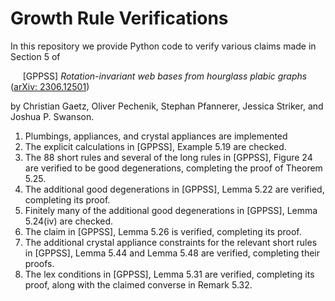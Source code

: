 # Growth Rule Verifications

In this repository we provide Python code to verify various claims made in Section 5 of

&nbsp;&nbsp;&nbsp;&nbsp; [GPPSS] *Rotation-invariant web bases from hourglass plabic graphs* ([arXiv: 2306.12501](https://arxiv.org/abs/2306.12501))

by Christian Gaetz, Oliver Pechenik, Stephan Pfannerer, Jessica Striker, and Joshua P. Swanson.

1. Plumbings, appliances, and crystal appliances are implemented
2. The explicit calculations in [GPPSS], Example 5.19 are checked.
3. The 88 short rules and several of the long rules in [GPPSS], Figure 24 are verified to be good degenerations, completing the proof of Theorem 5.25.
4. The additional good degenerations in [GPPSS], Lemma 5.22 are verified, completing its proof.
5. Finitely many of the additional good degenerations in [GPPSS], Lemma 5.24(iv) are checked.
6. The claim in [GPPSS], Lemma 5.26 is verified, completing its proof.
7. The additional crystal appliance constraints for the relevant short rules in [GPPSS], Lemma 5.44 and Lemma 5.48 are verified, completing their proofs.
8. The lex conditions in [GPPSS], Lemma 5.31 are verified, completing its proof, along with the claimed converse in Remark 5.32.
